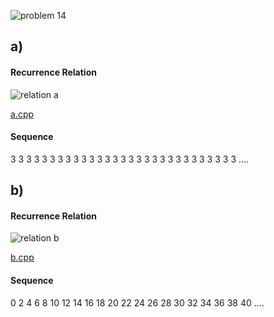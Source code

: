 ![problem 14](https://github.com/cpp-rakesh/discrete_mathematics_and_its_applications/blob/master/chapter_2_basic_structures/2.4_sequences_and_summations/exercises/repo/problem_14.jpg)

## a)
#### Recurrence Relation
![relation a](https://github.com/cpp-rakesh/discrete_mathematics_and_its_applications/blob/master/chapter_2_basic_structures/2.4_sequences_and_summations/exercises/repo/recurrence_relation_a.jpg)

[a.cpp](https://github.com/cpp-rakesh/discrete_mathematics_and_its_applications/blob/master/chapter_2_basic_structures/2.4_sequences_and_summations/exercises/repo/a.cpp)
#### Sequence
3 3 3 3 3 3 3 3 3 3 3 3 3 3 3 3 3 3 3 3 3 3 3 3 3 3 3 3 3 ....

## b)
#### Recurrence Relation
![relation b](https://github.com/cpp-rakesh/discrete_mathematics_and_its_applications/blob/master/chapter_2_basic_structures/2.4_sequences_and_summations/exercises/repo/recurrence_relation_b.jpg)

[b.cpp](https://github.com/cpp-rakesh/discrete_mathematics_and_its_applications/blob/master/chapter_2_basic_structures/2.4_sequences_and_summations/exercises/repo/b.cpp)
#### Sequence
0 2 4 6 8 10 12 14 16 18 20 22 24 26 28 30 32 34 36 38 40 ....

